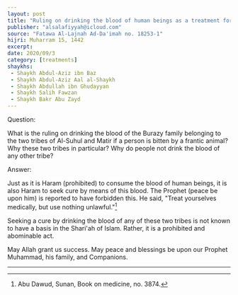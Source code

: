 ```yaml
---
layout: post
title: "Ruling on drinking the blood of human beings as a treatment for rabies"
publisher: "alsalafiyyah@icloud.com"
source: "Fatawa Al-Lajnah Ad-Da'imah no. 18253-1"
hijri: Muharram 15, 1442
excerpt: 
date: 2020/09/3
category: [treatments]
shaykhs: 
 - Shaykh Abdul-Aziz ibn Baz
 - Shaykh Abdul-Aziz Aal al-Shaykh
 - Shaykh Abdullah ibn Ghudayyan
 - Shaykh Salih Fawzan
 - Shaykh Bakr Abu Zayd
---
```


Question:

What is the ruling on drinking the blood of the Burazy family belonging to the two tribes of Al-Suhul and Matir if a person is bitten by a frantic animal? Why these two tribes in particular? Why do people not drink the blood of any other tribe? 

Answer:

Just as it is Haram (prohibited) to consume the blood of human beings, it is also Haram to seek cure by means of this blood. The Prophet (peace be upon him) is reported to have forbidden this. He said, "Treat yourselves medically, but use nothing unlawful."[^1] 

Seeking a cure by drinking the blood of any of these two tribes is not known to have a basis in the Shari'ah of Islam. Rather, it is a prohibited and abominable act.

May Allah grant us success. May peace and blessings be upon our Prophet Muhammad, his family, and Companions. 

---

[^1]: Abu Dawud, Sunan, Book on medicine, no. 3874.
